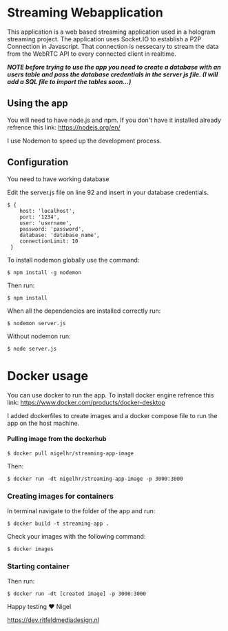 # Streaming Webapplication

This application is a web based streaming application used in a hologram streaming project. The application uses Socket.IO to establish a P2P Connection in Javascript. That connection is nessecary to stream the data from the WebRTC API to every connected client in realtime.

***NOTE before trying to use the app you need to create a database with an users table and pass the database credentials in the server js file. (I will add a SQL file to import the tables soon...)***

## Using the app

You will need to have node.js and npm. If you don't have it installed already refrence this link: https://nodejs.org/en/

I use Nodemon to speed up the development process.

## Configuration

You need to have working database

Edit the server.js file on line 92 and insert in your database credentials.

    $ {
        host: 'localhost',
        port: '1234',
        user: 'username',
        password: 'password',
        database: 'database_name',
        connectionLimit: 10
     }

To install nodemon globally use the command:

    $ npm install -g nodemon

Then run:

    $ npm install

When all the dependencies are installed correctly
run:

    $ nodemon server.js
    
Without nodemon run:

    $ node server.js

# Docker usage

You can use docker to run the app.
To install docker engine refrence this link:
https://www.docker.com/products/docker-desktop

I added dockerfiles to create images and a docker compose file to run the app on the host machine.
#### Pulling image from the dockerhub

    $ docker pull nigelhr/streaming-app-image
    
Then: 

    $ docker run -dt nigelhr/streaming-app-image -p 3000:3000

### Creating images for containers
In terminal navigate to the folder of the app and run:

    $ docker build -t streaming-app .

Check your images with the following command:

    $ docker images

### Starting container

Then run:

    $ docker run -dt [created image] -p 3000:3000


Happy testing ❤️ Nigel

https://dev.ritfeldmediadesign.nl
